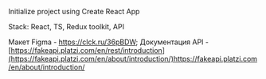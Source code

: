 Initialize project using Create React App

Stack: React, TS, Redux toolkit, API

Макет Figma - https://clck.ru/36pBDW;
Документация API - [https://fakeapi.platzi.com/en/rest/introduction](https://fakeapi.platzi.com/en/about/introduction/)https://fakeapi.platzi.com/en/about/introduction/
